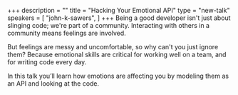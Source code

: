 +++
description = ""
title = "Hacking Your Emotional API"
type = "new-talk"
speakers = [
        "john-k-sawers",
]
+++
Being a good developer isn't just about slinging code; we're part of a community. Interacting with others in a community means feelings are involved.

But feelings are messy and uncomfortable, so why can't you just ignore them? Because emotional skills are critical for working well on a team, and for writing code every day.

In this talk you’ll learn how emotions are affecting you by modeling them as an API and looking at the code.